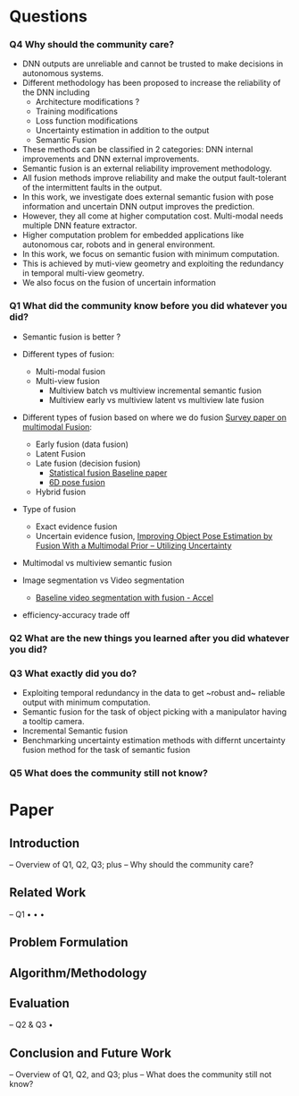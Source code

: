 
# Questions 
### Q4 Why should the community care?

* DNN outputs are unreliable and cannot be trusted to make decisions in autonomous systems.
* Different methodology has been proposed to increase the reliability of the DNN including
   * Architecture modifications ?
   * Training modifications
   * Loss function modifications
   * Uncertainty estimation in addition to the output
   * Semantic Fusion 
* These methods can be classified in 2 categories: DNN internal improvements and DNN external improvements.
* Semantic fusion is an external reliability improvement methodology.
* All fusion methods improve reliability and make the output fault-tolerant of the intermittent faults in the output.
* In this work, we investigate does external semantic fusion with pose information and uncertain DNN output improves the prediction.
* However, they all come at higher computation cost. Multi-modal needs multiple DNN feature extractor.
* Higher computation problem for embedded applications like autonomous car, robots and in general environment.
* In this work, we focus on semantic fusion with minimum computation.
* This is achieved by muti-view geometry and exploiting the redundancy in temporal multi-view geometry.
* We also focus on the fusion of uncertain information 

### Q1 What did the community know before you did whatever you did?
* Semantic fusion is better ?
* Different types of fusion:
   * Multi-modal fusion
   * Multi-view fusion
       * Multiview batch vs multiview incremental semantic fusion 
       * Multiview early vs multiview latent vs multiview late fusion
* Different types of fusion based on where we do fusion [Survey paper on multimodal Fusion](https://hal-univ-evry.archives-ouvertes.fr/hal-02963619/file/Deep_Multimodal_Fusion_for_Semantic_Image_Segmentation__A_Survey.pdf):
   * Early fusion (data fusion)
   * Latent Fusion
   * Late fusion (decision fusion)
     * [Statistical fusion Baseline paper](https://arxiv.org/abs/1807.11249) 
     * [6D pose fusion ](https://ieeexplore.ieee.org/document/9670642)
   * Hybrid fusion 
* Type of fusion
   * Exact evidence fusion
   * Uncertain evidence fusion, [Improving Object Pose Estimation by Fusion With a Multimodal Prior – Utilizing Uncertainty](https://ieeexplore.ieee.org/document/9670642)
* Multimodal vs multiview semantic fusion
* Image segmentation vs Video segmentation 
   * [Baseline video segmentation with fusion - Accel](https://arxiv.org/pdf/1807.06667.pdf)

* efficiency-accuracy trade off

### Q2 What are the new things you learned after you did whatever you did?

### Q3 What exactly did you do?

* Exploiting temporal redundancy in the data to get ~robust and~ reliable output with minimum computation.
* Semantic fusion for the task of object picking with a manipulator having a tooltip camera.
* Incremental Semantic fusion
* Benchmarking uncertainty estimation methods with differnt uncertainty fusion method for the task of semantic fusion

### Q5 What does the community still not know?



# Paper 

## Introduction
– Overview of Q1, Q2, Q3; plus
– Why should the community care?

## Related Work
– Q1
•
•
•
## Problem Formulation
## Algorithm/Methodology
## Evaluation
– Q2 & Q3
•
## Conclusion and Future Work
– Overview of Q1, Q2, and Q3; plus
– What does the community still not know?


